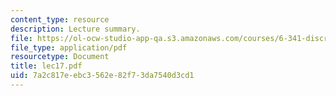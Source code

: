 ```yaml
---
content_type: resource
description: Lecture summary.
file: https://ol-ocw-studio-app-qa.s3.amazonaws.com/courses/6-341-discrete-time-signal-processing-fall-2005/7a2c817eebc3562e82f73da7540d3cd1_lec17.pdf
file_type: application/pdf
resourcetype: Document
title: lec17.pdf
uid: 7a2c817e-ebc3-562e-82f7-3da7540d3cd1
---
```

